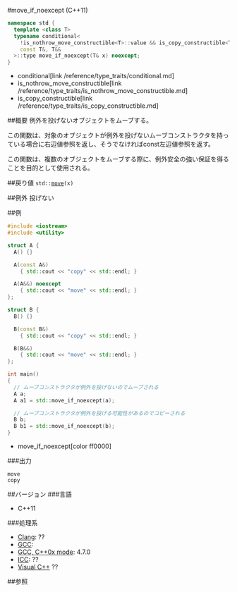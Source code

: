 #move_if_noexcept (C++11)
```cpp
namespace std {
  template <class T>
  typename conditional<
    !is_nothrow_move_constructible<T>::value && is_copy_constructible<T>::value,
    const T&, T&&
  >::type move_if_noexcept(T& x) noexcept;
}
```
* conditional[link /reference/type_traits/conditional.md]
* is_nothrow_move_constructible[link /reference/type_traits/is_nothrow_move_constructible.md]
* is_copy_constructible[link /reference/type_traits/is_copy_constructible.md]

##概要
例外を投げないオブジェクトをムーブする。

この関数は、対象のオブジェクトが例外を投げないムーブコンストラクタを持っている場合に右辺値参照を返し、そうでなければconst左辺値参照を返す。

この関数は、複数のオブジェクトをムーブする際に、例外安全の強い保証を得ることを目的として使用される。


##戻り値
`std::`[`move`](/reference/utility/move.md)`(x)`


##例外
投げない


##例
```cpp
#include <iostream>
#include <utility>

struct A {
  A() {}

  A(const A&)
    { std::cout << "copy" << std::endl; }

  A(A&&) noexcept
    { std::cout << "move" << std::endl; }
};

struct B {
  B() {}

  B(const B&)
    { std::cout << "copy" << std::endl; }

  B(B&&)
    { std::cout << "move" << std::endl; }
};

int main()
{
  // ムーブコンストラクタが例外を投げないのでムーブされる
  A a;
  A a1 = std::move_if_noexcept(a);

  // ムーブコンストラクタが例外を投げる可能性があるのでコピーされる
  B b;
  B b1 = std::move_if_noexcept(b);
}
```
* move_if_noexcept[color ff0000]

###出力
```
move
copy
```

##バージョン
###言語
- C++11

###処理系
- [Clang](/implementation.md#clang): ??
- [GCC](/implementation.md#gcc): 
- [GCC, C++0x mode](/implementation.md#gcc): 4.7.0
- [ICC](/implementation.md#icc): ??
- [Visual C++](/implementation.md#visual_cpp) ??


##参照


